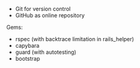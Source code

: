 * Git for version control
* GitHub as online repository


Gems:
* rspec (with backtrace limitation in rails_helper)
* capybara
* guard (with autotesting)
* bootstrap